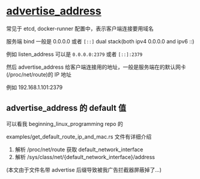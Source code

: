 # [advertise_address](/2022/01/a_d_v_e_r_t_i_s_e_address.md)

常见于 etcd, docker-runner 配置中，表示客户端连接要用域名

服务端 bind 一般是 0.0.0.0 或者 `[::]` dual stack(both ipv4 0.0.0.0 and ipv6 ::)

例如 listen_address 可以是 `0.0.0.0:2379` 或者 `[::]:2379`

然后 advertise_address 给客户端连接用的地址，一般是服务端在的默认网卡(/proc/net/route)的 IP 地址

例如 192.168.1.101:2379

## advertise_address 的 default 值

可以看我 beginning_linux_programming repo 的

examples/get_default_route_ip_and_mac.rs 文件有详细介绍

1. 解析 /proc/net/route 获取 default_network_interface
2. 解析 /sys/class/net/{default_network_interface}/address

(本文由于文件名带 advertise 后缀导致被我广告拦截器屏蔽掉了...)
